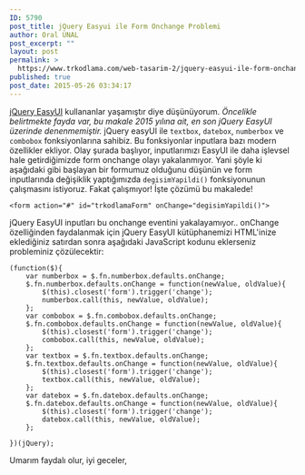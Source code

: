 ```yaml
---
ID: 5790
post_title: jQuery Easyui ile Form Onchange Problemi
author: Oral ÜNAL
post_excerpt: ""
layout: post
permalink: >
  https://www.trkodlama.com/web-tasarim-2/jquery-easyui-ile-form-onchange-problemi-5790.html
published: true
post_date: 2015-05-26 03:34:17
---
```

<a href="https://www.jeasyui.com/">jQuery EasyUI</a> kullananlar yaşamıştır diye düşünüyorum. <em>Öncelikle belirtmekte fayda var, bu makale 2015 yılına ait, en son jQuery EasyUI üzerinde denenmemiştir.</em> jQuery easyUI ile <code>textbox</code>, <code>datebox</code>, <code>numberbox</code> ve <code>combobox</code> fonksiyonlarına sahibiz. Bu fonksiyonlar inputlara bazı modern özellikler ekliyor. Olay şurada başlıyor, inputlarımızı EasyUI ile daha işlevsel hale getirdiğimizde form onchange olayı yakalanmıyor. Yani şöyle ki aşağıdaki gibi başlayan bir formumuz olduğunu düşünün ve form inputlarında değişiklik yaptığımızda <code>degisimYapildi()</code> fonksiyonunun çalışmasını istiyoruz. Fakat çalışmıyor! İşte çözümü bu makalede!
<pre class="line-numbers"><code class="language-markup">&lt;form action="#" id="trkodlamaForm" onChange="degisimYapildi()"&gt;</code></pre>
jQuery EasyUI inputları bu onchange eventini yakalayamıyor.. onChange özelliğinden faydalanmak için jQuery EasyUI kütüphanemizi HTML'inize eklediğiniz satırdan sonra aşağıdaki JavaScript kodunu eklerseniz probleminiz çözülecektir:
<pre class="line-numbers"><code class="language-javascript">(function($){
	var numberbox = $.fn.numberbox.defaults.onChange;
	$.fn.numberbox.defaults.onChange = function(newValue, oldValue){
		$(this).closest('form').trigger('change');
		numberbox.call(this, newValue, oldValue);
	};
	var combobox = $.fn.combobox.defaults.onChange;
	$.fn.combobox.defaults.onChange = function(newValue, oldValue){
		$(this).closest('form').trigger('change');
		combobox.call(this, newValue, oldValue);
	};
	var textbox = $.fn.textbox.defaults.onChange;
	$.fn.textbox.defaults.onChange = function(newValue, oldValue){
		$(this).closest('form').trigger('change');
		textbox.call(this, newValue, oldValue);
	};
	var datebox = $.fn.datebox.defaults.onChange;
	$.fn.datebox.defaults.onChange = function(newValue, oldValue){
		$(this).closest('form').trigger('change');
		datebox.call(this, newValue, oldValue);
	};

})(jQuery);</code></pre>
Umarım faydalı olur, iyi geceler,
